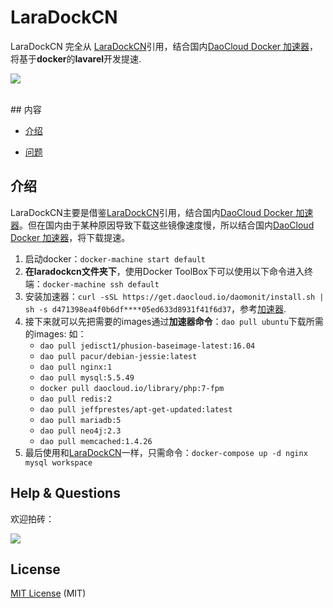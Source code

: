 # LaraDockCN

LaraDockCN 完全从 [LaraDockCN](https://github.com/LaraDock/laradock)引用，结合国内[DaoCloud Docker 加速器](http://www.daocloud.io/)，将基于**docker**的**lavarel**开发提速.


![](http://s18.postimg.org/fhykchl09/new_laradock_cover.png)

<br>
## 内容


- [介绍](#Intro)

- [问题](#Help)



<a name="Intro"></a>
## 介绍

LaraDockCN主要是借鉴[LaraDockCN](https://github.com/LaraDock/laradock)引用，结合国内[DaoCloud Docker 加速器](http://www.daocloud.io/)。但在国内由于某种原因导致下载这些镜像速度慢，所以结合国内[DaoCloud Docker 加速器](http://www.daocloud.io/)，将下载提速。

1. 启动docker：```docker-machine start default```
2. **在laradockcn文件夹下**，使用Docker ToolBox下可以使用以下命令进入终端：```docker-machine ssh default``` 
3. 安装加速器：```curl -sSL https://get.daocloud.io/daomonit/install.sh | sh -s d471398ea4f0b6df****05ed633d8931f41f6d37```，参考[加速器](https://dashboard.daocloud.io/mirror).
4. 接下来就可以先把需要的images通过**加速器命令**：```dao pull ubuntu```下载所需的images:
	如：
	- ```dao pull jedisct1/phusion-baseimage-latest:16.04```
	- ```dao pull pacur/debian-jessie:latest```
	- ```dao pull nginx:1```
	- ```dao pull mysql:5.5.49```
	- ```docker pull daocloud.io/library/php:7-fpm```
	- ```dao pull redis:2```
	- ```dao pull jeffprestes/apt-get-updated:latest```
	- ```dao pull mariadb:5```
	- ```dao pull neo4j:2.3```
	- ```dao pull memcached:1.4.26```
5. 最后使用和[LaraDockCN](https://github.com/LaraDock/laradock)一样，只需命令：```docker-compose up -d nginx mysql workspace```



## Help & Questions

欢迎拍砖：

![](http://ww2.sinaimg.cn/mw690/3ce6af96jw1f51tam4ab4j20iq0ow787.jpg)


## License

[MIT License](https://github.com/laradock/laradock/blob/master/LICENSE) (MIT)
